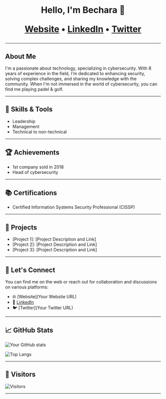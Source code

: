 <h1 align="center">Hello, I'm Bechara 👋

<p align="center">
  <a href="[Your Website URL]">Website</a> •
  <a href="[LinkedIn URL]">LinkedIn</a> •
  <a href="[Twitter URL]">Twitter</a>
</p>

---

## About Me

I'm a passionate about technology, specializing in cybersecurity. With 8 years of experience in the field, I'm dedicated to enhancing security, solving complex challenges, and sharing my knowledge with the community. When I'm not immersed in the world of cybersecurity, you can find me playing padel & golf.

---

## 🧰 Skills & Tools

- Leadership
- Management
- Technical to non-technical

---

## 🏆 Achievements

- 1st company sold in 2018
- Head of cybersecurity 

---

## 📚 Certifications

- Certified Information Systems Security Professional (CISSP)

---

## 🔬 Projects

- [Project 1]: [Project Description and Link]
- [Project 2]: [Project Description and Link]
- [Project 3]: [Project Description and Link]

---

## 📣 Let's Connect

You can find me on the web or reach out for collaboration and discussions on various platforms:

- 🌐 [Website](Your Website URL)
- 💼 [LinkedIn](https://www.linkedin.com/in/becharakaddoum/)
- 🐦 [Twitter](Your Twitter URL)

---

## 📈 GitHub Stats

![Your GitHub stats](https://github-readme-stats.vercel.app/api?username=bkaddoum&show_icons=true)

![Top Langs](https://github-readme-stats.vercel.app/api/top-langs/?username=bkaddoum&layout=compact)

---

## 🌟 Visitors

![Visitors](https://visitor-badge.glitch.me/badge?page_id=bkaddoum.bkaddoum)

---

```markdown

